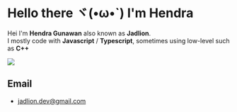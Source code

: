 # Hello there ヾ(•ω•`) I'm Hendra

Hei I'm **Hendra Gunawan** also known as **Jadlion**.<br>I mostly code with **Javascript** / **Typescript**, sometimes using low-level such as **C++**

![](https://github-readme-stats.vercel.app/api/top-langs/?username=jadlionhd&layout=donut&theme=holi)

## Email
- [jadlion.dev@gmail.com](mailto:jadlion.dev@gmail.com)


<!---
<p align="left">
<a href="https://www.youtube.com/channel/UCrXvTWmb2AnWGKPCsFIn1_A" target="blank"><img align="left" src="https://cdn.jsdelivr.net/npm/simple-icons@3.0.1/icons/youtube.svg" alt="jadlionhd" height="30" width="30" /></a>
<a href="https://discord.gg/zCr2jeZ">
  <img align="left" alt="JadlionHD's Discord" width="30" src="https://cdn.jsdelivr.net/npm/simple-icons@v3/icons/discord.svg" />
</a>
</p>

